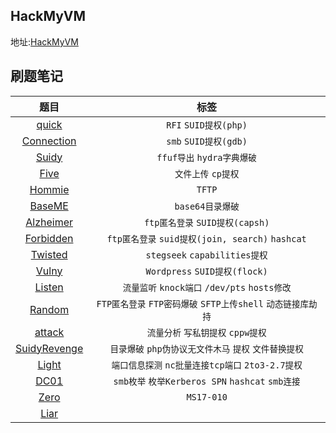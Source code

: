 ## HackMyVM

地址:[HackMyVM](https://hackmyvm.eu)

## 刷题笔记

|                     题目                     |                             标签                             |
| :------------------------------------------: | :----------------------------------------------------------: |
|          [quick](./quick/quick.md)           |                    `RFI` `SUID提权(php)`                     |
|   [Connection](./Connection/connection.md)   |                    `smb` `SUID提权(gdb)`                     |
|          [Suidy](./Suidy/Suidy.md)           |                  `ffuf导出` `hydra字典爆破`                  |
|            [Five](./five/five.md)            |                     `文件上传` `cp提权`                      |
|         [Hommie](./Hommie/Hommie.md)         |                            `TFTP`                            |
|         [BaseME](./BaseME/BaseME.md)         |                       `base64目录爆破`                       |
|    [Alzheimer](./Alzheimer/Alzheimer.md)     |               `ftp匿名登录` `SUID提权(capsh)`                |
|    [Forbidden](./Forbidden/Forbidden.md)     |       `ftp匿名登录` `suid提权(join, search)` `hashcat`       |
|       [Twisted](./Twisted/Twisted.md)        |                `stegseek` `capabilities提权`                 |
|          [Vulny](./Vulny/Vulny.md)           |                `Wordpress` `SUID提权(flock)`                 |
|          [Listen](Listen/Listen.md)          |        `流量监听` `knock端口` `/dev/pts` `hosts修改`         |
|          [Random](Random/Random.md)          | `FTP匿名登录`  `FTP密码爆破` `SFTP上传shell` `动态链接库劫持` |
|          [attack](attack/attack.md)          |              `流量分析` `写私钥提权` `cppw提权`              |
| [SuidyRevenge](SuidyRevenge/SuidyRevenge.md) |    `目录爆破` `php伪协议无文件木马` `提权` `文件替换提权`    |
|           [Light](Light/Light.md)            |      `端口信息探测` `nc批量连接tcp端口` `2to3-2.7提权`       |
|             [DC01](DC01/DC01.md)             |       `smb枚举` `枚举Kerberos SPN` `hashcat` `smb连接`       |
|             [Zero](Zero/Zero.md)             |                          `MS17-010`                          |
|             [Liar](Liar/Liar.md)             |                                                              |







